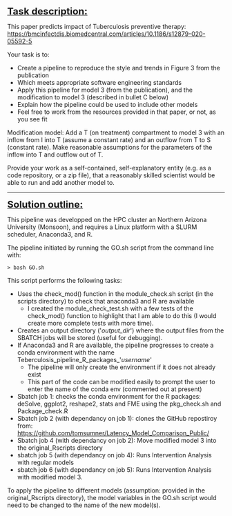 **<ins> <span style="font-size: 22px;">Task description:</span> </ins>**

This paper predicts impact of Tuberculosis preventive therapy: 
https://bmcinfectdis.biomedcentral.com/articles/10.1186/s12879-020-05592-5

Your task is to:
- Create a pipeline to reproduce the style and trends in Figure 3 from the publication
- Which meets appropriate software engineering standards
- Apply this pipeline for model 3 (from the publication), and the modification to model 3 (described in bullet C below)
- Explain how the pipeline could be used to include other models
- Feel free to work from the resources provided in that paper, or not, as you see fit

Modification model: Add a T (on treatment) compartment to model 3 with an inflow from I into T (assume a constant rate) and an outflow from T to S (constant rate). Make reasonable assumptions for the parameters of the inflow into T and outflow out of T.

Provide your work as a self-contained, self-explanatory entity (e.g. as a code repository, or a zip file), that a reasonably skilled scientist would be able to run and add another model to. 

---

**<ins> <span style="font-size: 22px;">Solution outline:</span> </ins>**

This pipeline was developped on the HPC cluster an Northern Arizona University (Monsoon), and requires a Linux platform with a SLURM scheduler, Anaconda3, and R.

The pipeline initiated by running the GO.sh script from the command line with:

	> bash GO.sh

This script performs the following tasks:
- Uses the check_mod() function in the module_check.sh script (in the scripts directory) to check that anaconda3 and R are available
	* I created the module_check_test.sh with a few tests of the check_mod() function to highlight that I am able to do this (I would create more complete tests with more time). 
- Creates an output directory ('*output_dir*') where the output files from the SBATCH jobs will be stored (useful for debugging).
- If Anaconda3 and R are available, the pipeline progresses to create a conda environment with the name Teberculosis_pipeline_R_packages_'*username*'
	* The pipeline will only create the environment if it does not already exist
	* This part of the code can be modified easily to prompt the user to enter the name of the conda env (commented out at present)
- Sbatch job 1: checks the conda environment for the R packages: deSolve, ggplot2, reshape2, stats and FME using the pkg_check.sh and Package_check.R
- Sbatch job 2 (with dependancy on job 1): clones the GitHub repostiroy from: https://github.com/tomsumner/Latency_Model_Comparison_Public/
- Sbatch job 4 (with dependancy on job 2): Move modified model 3 into the original_Rscripts directory
- sbatch job 5 (with dependancy on job 4): Runs Intervention Analysis with regular models
- sbatch job 6 (with dependancy on job 5): Runs Intervention Analysis with modified model 3.

To apply the pipeline to different models (assumption: provided in the original_Rscripts directory), the model variables in the GO.sh script would need to be changed to the name of the new model(s).




